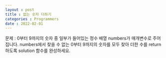 ```yaml
---
layout : post
title : 없는 숫자 더하기
categories : Programmers
date : 2022-02-01
---
```

문제 : 0부터 9까지의 숫자 중 일부가 들어있는 정수 배열 numbers가 매개변수로 주어집니다. numbers에서 찾을 수 없는 0부터 9까지의 숫자를 모두 찾아 더한 수를 return 하도록 solution 함수를 완성하세요.

<script src="https://gist.github.com/kwontaehoon/e60f13a9bc5864777ad5b4c8ddd589de.js"></script>
